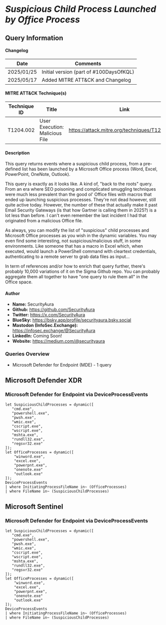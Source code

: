 # *Suspicious Child Process Launched by Office Process*

## Query Information

#### Changelog

| Date | Comments |
|---|---|
| 2025/01/25 | Initial version (part of #100DaysOfKQL) |
| 2025/05/17 | Added MITRE ATT&CK and Changelog |

#### MITRE ATT&CK Technique(s)

| Technique ID | Title    | Link    |
| ---  | --- | --- |
| T1204.002 | User Execution: Malicious File | https://attack.mitre.org/techniques/T1204/002/ |

#### Description

This query returns events where a suspicious child process, from a pre-defined list has been launched by a Microsoft Office process (Word, Excel, PowerPoint, OneNote, Outlook).

This query is exactly as it looks like. A kind of, "back to the roots" query. From an era where SEO poisoning and complicated smuggling techniques were much less prevalent than the good ol' Office files with macros that ended up launching suspicious processes. They're not dead however, still quite active today. However, the number of these that actually make it past Email Security Gateways (is that how Gartner is calling them in 2025?) is a lot less than before. I can't even remember the last incident I had that originated from a malicious Office file.

As always, you can modify the list of "suspicious" child processes and Microsoft Office processes as you wish in the dynamic variables. You may even find some interesting, not suspicious/malicious stuff, in some environments. Like someone that has a macro in Excel which, when executed, would launch a PowerShell command with cleartext credentials, authenticating to a remote server to grab data files as input...

In term of references and/or how to enrich that query further, there's probably 10,000 variations of it on the Sigma Github repo. You can probably aggregate them all together to have "one query to rule them all" in the Office space.

#### Author <Optional>
- **Name:** SecurityAura
- **Github:** https://github.com/SecurityAura
- **Twitter:** https://x.com/SecurityAura
- **BlueSky:** https://bsky.app/profile/securityaura.bsky.social
- **Mastodon (InfoSec.Exchange):** https://infosec.exchange/@SecurityAura
- **LinkedIn:** Coming Soon!
- **Website:** https://medium.com/@securityaura

### Queries Overview ###

- Microsoft Defender for Endpoint (MDE) - 1 query

## Microsoft Defender XDR ##
### Microsoft Defender for Endpoint via DeviceProcessEvents ###
```KQL
let SuspiciousChildProcesses = dynamic([
   "cmd.exe",
   "powershell.exe",
   "pwsh.exe",
   "wmic.exe",
   "cscript.exe",
   "wscript.exe",
   "mshta.exe",
   "rundll32.exe",
   "regsvr32.exe"
]);
let OfficeProcesses = dynamic([
    "winword.exe",
    "excel.exe",
    "powerpnt.exe",
    "onenote.exe"
    "outlook.exe"
]);
DeviceProcessEvents
| where InitiatingProcessFileName in~ (OfficeProcesses)
| where FileName in~ (SuspiciousChildProcesses)
```
## Microsoft Sentinel ##
### Microsoft Defender for Endpoint via DeviceProcessEvents ###
```KQL
let SuspiciousChildProcesses = dynamic([
   "cmd.exe",
   "powershell.exe",
   "pwsh.exe",
   "wmic.exe",
   "cscript.exe",
   "wscript.exe",
   "mshta.exe",
   "rundll32.exe",
   "regsvr32.exe"
]);
let OfficeProcesses = dynamic([
    "winword.exe",
    "excel.exe",
    "powerpnt.exe",
    "onenote.exe"
    "outlook.exe"
]);
DeviceProcessEvents
| where InitiatingProcessFileName in~ (OfficeProcesses)
| where FileName in~ (SuspiciousChildProcesses)
```
